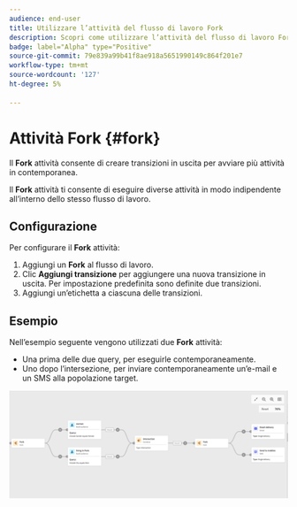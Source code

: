 ```yaml
---
audience: end-user
title: Utilizzare l’attività del flusso di lavoro Fork
description: Scopri come utilizzare l’attività del flusso di lavoro Fork
badge: label="Alpha" type="Positive"
source-git-commit: 79e839a99b41f8ae918a5651990149c864f201e7
workflow-type: tm+mt
source-wordcount: '127'
ht-degree: 5%

---
```



# Attività Fork {#fork}

Il **Fork** attività consente di creare transizioni in uscita per avviare più attività in contemporanea.

Il **Fork** attività ti consente di eseguire diverse attività in modo indipendente all’interno dello stesso flusso di lavoro.

## Configurazione

Per configurare il **Fork** attività:

1. Aggiungi un **Fork** al flusso di lavoro.
1. Clic **Aggiungi transizione** per aggiungere una nuova transizione in uscita. Per impostazione predefinita sono definite due transizioni.
1. Aggiungi un’etichetta a ciascuna delle transizioni.

## Esempio

Nell’esempio seguente vengono utilizzati due **Fork** attività:

* Una prima delle due query, per eseguirle contemporaneamente.
* Uno dopo l’intersezione, per inviare contemporaneamente un’e-mail e un SMS alla popolazione target.

![](../assets/workflow-fork-example.png)

